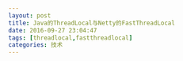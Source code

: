 ```yaml
---
layout: post
title: Java的ThreadLocal与Netty的FastThreadLocal
date: 2016-09-27 23:04:47
tags: [threadlocal,fastthreadlocal]
categories: 技术
---
```

